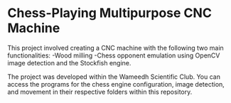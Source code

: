 # Chess-Playing Multipurpose CNC Machine

This project involved creating a CNC machine with the following two main functionalities:
-Wood milling
-Chess opponent emulation using OpenCV image detection and the Stockfish engine.

The project was developed within the Wameedh Scientific Club. You can access the programs for the chess engine configuration, image detection, and movement  in their respective folders within this repository.
